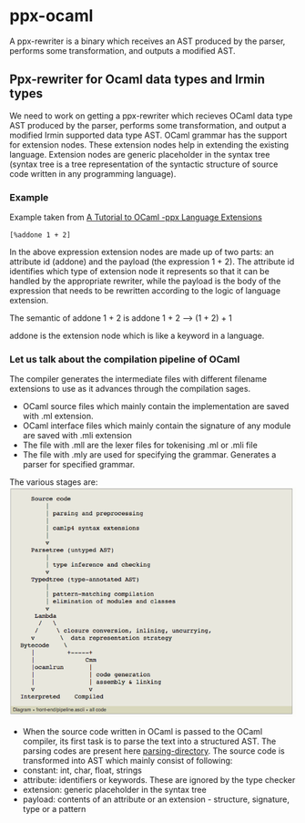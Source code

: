 # ppx-ocaml

A ppx-rewriter is a binary which receives an AST produced by the parser, performs some transformation, and outputs a modified AST.

## Ppx-rewriter for Ocaml data types and Irmin types
We need to work on getting a ppx-rewriter which recieves OCaml data type AST produced by the parser, performs some transformation, and output a modified Irmin supported data type AST. OCaml grammar has the support for extension nodes. These extension nodes help in extending the existing language. Extension nodes are generic placeholder in the syntax tree (syntax tree is a tree representation of the syntactic structure of source code written in any programming language).

### Example
Example taken from [A Tutorial to OCaml -ppx Language Extensions](https://victor.darvariu.me/jekyll/update/2018/06/19/ppx-tutorial.html)
```
[%addone 1 + 2]
```

In the above expression extension nodes are made up of two parts: an attribute id (addone) and the payload (the expression 1 + 2). The attribute id identifies which type of extension node it represents so that it can be handled by the appropriate rewriter, while the payload is the body of the expression that needs to be rewritten according to the logic of language extension. 

The semantic of addone 1 + 2 is
addone 1 + 2 --> (1 + 2) + 1

addone is the extension node which is like a keyword in a language. 

### Let us talk about the compilation pipeline of OCaml
The compiler generates the intermediate files with different filename extensions to use as it advances through the compilation sages. 
* OCaml source files which mainly contain the implementation are saved with .ml extension.
* OCaml interface files which mainly contain the signature of any module are saved with .mli extension
* The file with .mll are the lexer files for tokenising .ml or .mli file
* The file with .mly are used for specifying the grammar. Generates a parser for specified grammar.

The various stages are:
![compilation-pipeline](https://github.com/priyas13/ppx-ocaml/blob/master/compilation-rename.png)
* When the source code written in OCaml is passed to the OCaml compiler, its first task is to parse the text into a structured AST. The parsing codes are present here [parsing-directory](https://github.com/ocaml/ocaml/tree/trunk/parsing). The source code is transformed into AST which mainly consist of following:
 * constant: int, char, float, strings
 * attribute: identifiers or keywords. These are ignored by the type checker
 * extension: generic placeholder in the syntax tree
 * payload: contents of an attribute or an extension - structure, signature, type or a pattern
